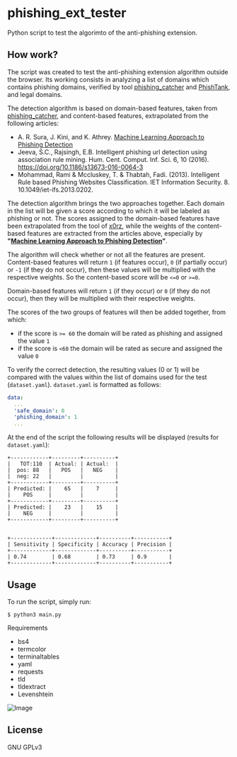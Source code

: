 # phishing_ext_tester

Python script to test the algorimto of the anti-phishing extension.

## How work?

The script was created to test the anti-phishing extension algorithm outside the browser. Its working consists in analyzing a list of domains which contains phishing domains, verified by tool [phishing_catcher](https://github.com/x0rz/phishing_catcher) and [PhishTank](https://www.phishtank.com), and legal domains.

The detection algorithm is based on domain-based features, taken from [phishing_catcher](https://github.com/x0rz/phishing_catcher), and content-based features, extrapolated from the following articles:

* A. R. Sura, J. Kini, and K. Athrey. [Machine Learning Approach to Phishing Detection](https://github.com/arvind-rs/phishing_detector/blob/master/Final%20Report/Report.pdf)
* Jeeva, S.C., Rajsingh, E.B. Intelligent phishing url detection using association rule mining. Hum. Cent. Comput. Inf. Sci. 6, 10 (2016). https://doi.org/10.1186/s13673-016-0064-3
* Mohammad, Rami & Mccluskey, T. & Thabtah, Fadi. (2013). Intelligent Rule based Phishing Websites Classification. IET Information Security. 8. 10.1049/iet-ifs.2013.0202. 

The detection algorithm brings the two approaches together. Each domain in the list will be given a score according to which it will be labeled as phishing or not.
The scores assigned to the domain-based features have been extrapolated from the tool of [x0rz](https://github.com/x0rz), while the weights of the content-based features are extracted from the articles above, especially by **"[Machine Learning Approach to Phishing Detection](https://github.com/arvind-rs/phishing_detector/blob/master/Final%20Report/Report.pdf)"**.

The algorithm will check whether or not all the features are present. Content-based features will return ```1``` (if features occur), ```0``` (if partially occur) or ```-1``` (if they do not occur), then these values will be multiplied with the respective weights. So the content-based score will be ```<=0``` or ```>=0```.

Domain-based features will return ```1``` (if they occur) or ```0``` (if they do not occur), then they will be multiplied with their respective weights.

The scores of the two groups of features will then be added together, from which:

* if the score is ```>= 60``` the domain will be rated as phishing and assigned the value ```1```
* if the score is ```<60```  the domain will be rated as secure and assigned the value ```0```

To verify the correct detection, the resulting values (0 or 1) will be compared with the values within the list of domains used for the test (```dataset.yaml```). ```dataset.yaml``` is formatted as follows:
```yaml
data:
  ...
  'safe_domain': 0
  'phishing_domain': 1
  ...
```
At the end of the script the following results will be displayed (results for ```dataset.yaml```):
```
+------------+---------+----------+
|   TOT:110  | Actual: | Actual:  |
|  pos: 88   |   POS   |   NEG    |
|  neg: 22   |         |          |
+------------+---------+----------+
| Predicted: |    65   |    7     |
|    POS     |         |          |
+------------+---------+----------+
| Predicted: |    23   |    15    |
|    NEG     |         |          |
+------------+---------+----------+


+-------------+-------------+----------+-----------+
| Sensitivity | Specificity | Accuracy | Precision |
+-------------+-------------+----------+-----------+
| 0.74        | 0.68        | 0.73     | 0.9       |
+-------------+-------------+----------+-----------+
```
## Usage

To run the script, simply run:

```shell
$ python3 main.py 
```
Requirements

* bs4
* termcolor
* terminaltables 
* yaml
* requests
* tld
* tldextract
* Levenshtein

![Image](https://github.com/luckyluke98/phishing_ext_tester/blob/main/images/screen.gif)

## License
GNU GPLv3
